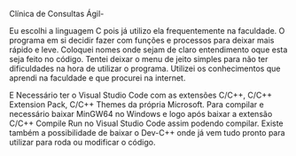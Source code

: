 Clínica de Consultas Ágil-

Eu escolhi a linguagem C pois já utilizo ela frequentemente na faculdade.
O programa em si decidir fazer com funções e processos para deixar mais rápido e leve. 
Coloquei nomes onde sejam de claro entendimento oque esta seja feito no código.
Tentei deixar o menu de jeito simples para não ter dificuldades na hora de utilizar o programa.
Utilizei os conhecimentos que aprendi na faculdade e que procurei na internet.

E Necessário ter o Visual Studio Code com as extensões C/C++, C/C++ Extension Pack, C/C++ Themes da própria Microsoft. Para compilar e necessário baixar MinGW64  no Windows e logo após baixar a extensão C/C++ Compile Run
no Visual Studio Code assim podendo compilar. Existe também a possibilidade de baixar o Dev-C++ onde já vem tudo pronto para utilizar para roda ou modificar o código.    
